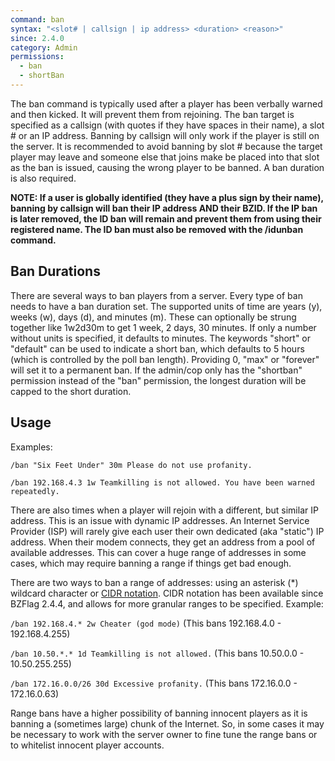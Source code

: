 ```yaml
---
command: ban
syntax: "<slot# | callsign | ip address> <duration> <reason>"
since: 2.4.0
category: Admin
permissions:
  - ban
  - shortBan
---
```


The ban command is typically used after a player has been verbally warned and then kicked. It will prevent them from rejoining. The ban target is specified as a callsign (with quotes if they have spaces in their name), a slot # or an IP address. Banning by callsign will only work if the player is still on the server. It is recommended to avoid banning by slot # because the target player may leave and someone else that joins make be placed into that slot as the ban is issued, causing the wrong player to be banned. A ban duration is also required.

**NOTE: If a user is globally identified (they have a plus sign by their name), banning by callsign will ban their IP address AND their BZID. If the IP ban is later removed, the ID ban will remain and prevent them from using their registered name. The ID ban must also be removed with the /idunban command.**

## Ban Durations

There are several ways to ban players from a server. Every type of ban needs to have a ban duration set. The supported units of time are years (y), weeks (w), days (d), and minutes (m). These can optionally be strung together like 1w2d30m to get 1 week, 2 days, 30 minutes. If only a number without units is specified, it defaults to minutes. The keywords "short" or "default" can be used to indicate a short ban, which defaults to 5 hours (which is controlled by the poll ban length). Providing 0, "max" or "forever" will set it to a permanent ban. If the admin/cop only has the "shortban" permission instead of the "ban" permission, the longest duration will be capped to the short duration.

## Usage

Examples:

```
/ban "Six Feet Under" 30m Please do not use profanity.
```

```
/ban 192.168.4.3 1w Teamkilling is not allowed. You have been warned repeatedly.
```

There are also times when a player will rejoin with a different, but similar IP address. This is an issue with dynamic IP addresses. An Internet Service Provider (ISP) will rarely give each user their own dedicated (aka "static") IP address. When their modem connects, they get an address from a pool of available addresses. This can cover a huge range of addresses in some cases, which may require banning a range if things get bad enough.

There are two ways to ban a range of addresses: using an asterisk (\*) wildcard character or [CIDR notation](http://www.subnet-calculator.com/cidr.php). CIDR notation has been available since BZFlag 2.4.4, and allows for more granular ranges to be specified. Example:

`/ban 192.168.4.* 2w Cheater (god mode)` (This bans 192.168.4.0 - 192.168.4.255)

`/ban 10.50.*.* 1d Teamkilling is not allowed.` (This bans 10.50.0.0 - 10.50.255.255)

`/ban 172.16.0.0/26 30d Excessive profanity.` (This bans 172.16.0.0 - 172.16.0.63)

Range bans have a higher possibility of banning innocent players as it is banning a (sometimes large) chunk of the Internet. So, in some cases it may be necessary to work with the server owner to fine tune the range bans or to whitelist innocent player accounts.
